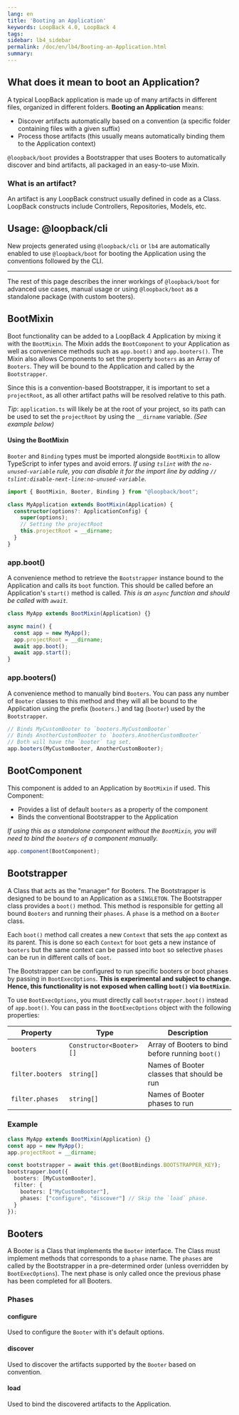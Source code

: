 ```yaml
---
lang: en
title: 'Booting an Application'
keywords: LoopBack 4.0, LoopBack 4
tags:
sidebar: lb4_sidebar
permalink: /doc/en/lb4/Booting-an-Application.html
summary:
---
```


## What does it mean to boot an Application?

A typical LoopBack application is made up of many artifacts in different files,
organized in different folders. **Booting an Application** means:

* Discover artifacts automatically based on a convention (a specific folder
  containing files with a given suffix)
* Process those artifacts (this usually means automatically binding them to the Application context)

`@loopback/boot` provides a Bootstrapper that uses Booters to automatically
discover and bind artifacts, all packaged in an easy-to-use Mixin.

### What is an artifact?

An artifact is any LoopBack construct usually defined in code as a Class. LoopBack
constructs include Controllers, Repositories, Models, etc.

## Usage: @loopback/cli

New projects generated using `@loopback/cli` or `lb4` are automatically enabled
to use `@loopback/boot` for booting the Application using the conventions
followed by the CLI.

---

The rest of this page describes the inner workings of `@loopback/boot` for advanced use
cases, manual usage or using `@loopback/boot` as a standalone package (with custom
booters).

## BootMixin

Boot functionality can be added to a LoopBack 4 Application by mixing it with the
`BootMixin`. The Mixin adds the `BootComponent` to your Application as well as
convenience methods such as `app.boot()` and `app.booters()`. The Mixin also allows
Components to set the property `booters` as an Array of `Booters`. They will be bound
to the Application and called by the `Bootstrapper`.

Since this is a convention-based Bootstrapper, it is important to set a `projectRoot`,
as all other artifact paths will be resolved relative to this path.

_Tip_: `application.ts` will likely be at the root of your project, so its path can be
used to set the `projectRoot` by using the `__dirname` variable. _(See example below)_

#### Using the BootMixin

`Booter` and `Binding` types must be imported alongside `BootMixin` to allow TypeScript
to infer types and avoid errors. _If using `tslint` with the `no-unused-variable` rule,
you can disable it for the import line by adding `// tslint:disable-next-line:no-unused-variable`_.

```ts
import { BootMixin, Booter, Binding } from "@loopback/boot";

class MyApplication extends BootMixin(Application) {
  constructor(options?: ApplicationConfig) {
    super(options);
    // Setting the projectRoot
    this.projectRoot = __dirname;
  }
}
```

### app.boot()

A convenience method to retrieve the `Bootstrapper` instance bound to the
Application and calls its `boot` function. This should be called before an
Application's `start()` method is called. _This is an `async` function and should
be called with `await`._

```ts
class MyApp extends BootMixin(Application) {}

async main() {
  const app = new MyApp();
  app.projectRoot = __dirname;
  await app.boot();
  await app.start();
}
```

### app.booters()

A convenience method to manually bind `Booters`. You can pass any number of `Booter`
classes to this method and they will all be bound to the Application using the
prefix (`booters.`) and tag (`booter`) used by the `Bootstrapper`.

```ts
// Binds MyCustomBooter to `booters.MyCustomBooter`
// Binds AnotherCustomBooter to `booters.AnotherCustomBooter`
// Both will have the `booter` tag set.
app.booters(MyCustomBooter, AnotherCustomBooter);
```

## BootComponent

This component is added to an Application by `BootMixin` if used. This Component:

* Provides a list of default `booters` as a property of the component
* Binds the conventional Bootstrapper to the Application

_If using this as a standalone component without the `BootMixin`, you will need to
bind the `booters` of a component manually._

```ts
app.component(BootComponent);
```

## Bootstrapper

A Class that acts as the "manager" for Booters. The Bootstrapper is designed to be
bound to an Application as a `SINGLETON`. The Bootstrapper class provides a `boot()`
method. This method is responsible for getting all bound `Booters` and running
their `phases`. A `phase` is a method on a `Booter` class.

Each `boot()` method call creates a new `Context` that sets the `app` context
as its parent. This is done so each `Context` for `boot` gets a new instance of
`booters` but the same context can be passed into `boot` so selective `phases` can be
run in different calls of `boot`.

The Bootstrapper can be configured to run specific booters or boot phases
by passing in `BootExecOptions`. **This is experimental and subject to change. Hence,
this functionality is not exposed when calling `boot()` via `BootMixin`**.

To use `BootExecOptions`, you must directly call `bootstrapper.boot()` instead of `app.boot()`.
You can pass in the `BootExecOptions` object with the following properties:

| Property         | Type                    | Description                                      |
| ---------------- | ----------------------- | ------------------------------------------------ |
| `booters`        | `Constructor<Booter>[]` | Array of Booters to bind before running `boot()` |
| `filter.booters` | `string[]`              | Names of Booter classes that should be run       |
| `filter.phases`  | `string[]`              | Names of Booter phases to run                    |

### Example

```ts
class MyApp extends BootMixin(Application) {}
const app = new MyApp();
app.projectRoot = __dirname;

const bootstrapper = await this.get(BootBindings.BOOTSTRAPPER_KEY);
bootstrapper.boot({
  booters: [MyCustomBooter],
  filter: {
    booters: ["MyCustomBooter"],
    phases: ["configure", "discover"] // Skip the `load` phase.
  }
});
```

## Booters

A Booter is a Class that implements the `Booter` interface. The Class
must implement methods that corresponds to a `phase` name. The `phases` are called
by the Bootstrapper in a pre-determined order (unless overridden by `BootExecOptions`).
The next phase is only called once the previous phase has been completed for all Booters.

### Phases

#### configure

Used to configure the `Booter` with it's default options.

#### discover

Used to discover the artifacts supported by the `Booter` based on convention.

#### load

Used to bind the discovered artifacts to the Application.
